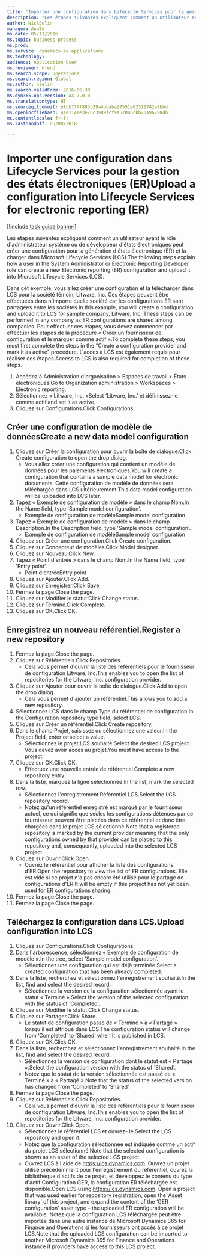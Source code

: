 ```yaml
--- 
title: "Importer une configuration dans Lifecycle Services pour la gestion des états électroniques (ER)"
description: "Les étapes suivantes expliquent comment un utilisateur ayant le rôle d'administrateur système ou de développeur d'états électroniques peut créer une configuration pour la génération d'états électronique (ER) et la charger dans Microsoft Lifecycle Services (LCS)."
author: NickSelin
manager: AnnBe
ms.date: 05/13/2016
ms.topic: business-process
ms.prod: 
ms.service: dynamics-ax-applications
ms.technology: 
audience: Application User
ms.reviewer: kfend
ms.search.scope: Operations
ms.search.region: Global
ms.author: nselin
ms.search.validFrom: 2016-06-30
ms.dyn365.ops.version: AX 7.0.0
ms.translationtype: HT
ms.sourcegitcommit: efcb77ff883b29a4bbaba27551e02311742afbbd
ms.openlocfilehash: 41e114ee3e76c3989fcf9a57046cbb20a96798db
ms.contentlocale: fr-fr
ms.lasthandoff: 05/08/2018

---
```

# <a name="upload-a-configuration-into-lifecycle-services-for-electronic-reporting-er"></a><span data-ttu-id="37df5-103">Importer une configuration dans Lifecycle Services pour la gestion des états électroniques (ER)</span><span class="sxs-lookup"><span data-stu-id="37df5-103">Upload a configuration into Lifecycle Services for electronic reporting (ER)</span></span>

[!include [task guide banner](../../includes/task-guide-banner.md)]

<span data-ttu-id="37df5-104">Les étapes suivantes expliquent comment un utilisateur ayant le rôle d'administrateur système ou de développeur d'états électroniques peut créer une configuration pour la génération d'états électronique (ER) et la charger dans Microsoft Lifecycle Services (LCS).</span><span class="sxs-lookup"><span data-stu-id="37df5-104">The following steps explain how a user in the System Administrator or Electronic Reporting Developer role can create a new Electronic reporting (ER) configuration and upload it into Microsoft Lifecycle Services (LCS).</span></span>

<span data-ttu-id="37df5-105">Dans cet exemple, vous allez créer une configuration et la télécharger dans LCS pour la société témoin, Litware, Inc. Ces étapes peuvent être effectuées dans n'importe quelle société car les configurations ER sont partagées entre les sociétés.</span><span class="sxs-lookup"><span data-stu-id="37df5-105">In this example, you will create a configuration and upload it to LCS for sample company, Litware, Inc. These steps can be performed in any company as ER configurations are shared among companies.</span></span> <span data-ttu-id="37df5-106">Pour effectuer ces étapes, vous devez commencer par effectuer les étapes de la procédure « Créer un fournisseur de configuration et le marquer comme actif ».</span><span class="sxs-lookup"><span data-stu-id="37df5-106">To complete these steps, you must first complete the steps in the “Create a configuration provider and mark it as active” procedure.</span></span> <span data-ttu-id="37df5-107">L'accès à LCS est également requis pour réaliser ces étapes.</span><span class="sxs-lookup"><span data-stu-id="37df5-107">Access to LCS is also required for completion of these steps.</span></span>

1. <span data-ttu-id="37df5-108">Accédez à Administration d'organisation > Espaces de travail > États électroniques.</span><span class="sxs-lookup"><span data-stu-id="37df5-108">Go to Organization administration > Workspaces > Electronic reporting.</span></span>
2. <span data-ttu-id="37df5-109">Sélectionnez « Litware, Inc. »</span><span class="sxs-lookup"><span data-stu-id="37df5-109">Select ‘Litware, Inc.’</span></span> <span data-ttu-id="37df5-110">et définissez-le comme actif.</span><span class="sxs-lookup"><span data-stu-id="37df5-110">and set it as active.</span></span>
3. <span data-ttu-id="37df5-111">Cliquez sur Configurations.</span><span class="sxs-lookup"><span data-stu-id="37df5-111">Click Configurations.</span></span>

## <a name="create-a-new-data-model-configuration"></a><span data-ttu-id="37df5-112">Créer une configuration de modèle de données</span><span class="sxs-lookup"><span data-stu-id="37df5-112">Create a new data model configuration</span></span>
1. <span data-ttu-id="37df5-113">Cliquez sur Créer la configuration pour ouvrir la boîte de dialogue.</span><span class="sxs-lookup"><span data-stu-id="37df5-113">Click Create configuration to open the drop dialog.</span></span>
    * <span data-ttu-id="37df5-114">Vous allez créer une configuration qui contient un modèle de données pour les paiements électroniques.</span><span class="sxs-lookup"><span data-stu-id="37df5-114">You will create a configuration that contains a sample data model for electronic documents.</span></span> <span data-ttu-id="37df5-115">Cette configuration de modèle de données sera téléchargée dans LCS ultérieurement.</span><span class="sxs-lookup"><span data-stu-id="37df5-115">This data model configuration will be uploaded into LCS later.</span></span>  
2. <span data-ttu-id="37df5-116">Tapez « Exemple de configuration de modèle » dans le champ Nom.</span><span class="sxs-lookup"><span data-stu-id="37df5-116">In the Name field, type 'Sample model configuration'.</span></span>
    * <span data-ttu-id="37df5-117">Exemple de configuration de modèle</span><span class="sxs-lookup"><span data-stu-id="37df5-117">Sample model configuration</span></span>  
3. <span data-ttu-id="37df5-118">Tapez « Exemple de configuration de modèle » dans le champ Description.</span><span class="sxs-lookup"><span data-stu-id="37df5-118">In the Description field, type 'Sample model configuration'.</span></span>
    * <span data-ttu-id="37df5-119">Exemple de configuration de modèle</span><span class="sxs-lookup"><span data-stu-id="37df5-119">Sample model configuration</span></span>  
4. <span data-ttu-id="37df5-120">Cliquez sur Créer une configuration.</span><span class="sxs-lookup"><span data-stu-id="37df5-120">Click Create configuration.</span></span>
5. <span data-ttu-id="37df5-121">Cliquez sur Concepteur de modèles.</span><span class="sxs-lookup"><span data-stu-id="37df5-121">Click Model designer.</span></span>
6. <span data-ttu-id="37df5-122">Cliquez sur Nouveau.</span><span class="sxs-lookup"><span data-stu-id="37df5-122">Click New.</span></span>
7. <span data-ttu-id="37df5-123">Tapez « Point d'entrée » dans le champ Nom.</span><span class="sxs-lookup"><span data-stu-id="37df5-123">In the Name field, type 'Entry point'.</span></span>
    * <span data-ttu-id="37df5-124">Point d'entrée</span><span class="sxs-lookup"><span data-stu-id="37df5-124">Entry point</span></span>  
8. <span data-ttu-id="37df5-125">Cliquez sur Ajouter.</span><span class="sxs-lookup"><span data-stu-id="37df5-125">Click Add.</span></span>
9. <span data-ttu-id="37df5-126">Cliquez sur Enregistrer.</span><span class="sxs-lookup"><span data-stu-id="37df5-126">Click Save.</span></span>
10. <span data-ttu-id="37df5-127">Fermez la page.</span><span class="sxs-lookup"><span data-stu-id="37df5-127">Close the page.</span></span>
11. <span data-ttu-id="37df5-128">Cliquez sur Modifier le statut.</span><span class="sxs-lookup"><span data-stu-id="37df5-128">Click Change status.</span></span>
12. <span data-ttu-id="37df5-129">Cliquez sur Terminé.</span><span class="sxs-lookup"><span data-stu-id="37df5-129">Click Complete.</span></span>
13. <span data-ttu-id="37df5-130">Cliquez sur OK.</span><span class="sxs-lookup"><span data-stu-id="37df5-130">Click OK.</span></span>

## <a name="register-a-new--repository"></a><span data-ttu-id="37df5-131">Enregistrez un nouveau référentiel.</span><span class="sxs-lookup"><span data-stu-id="37df5-131">Register a new  repository</span></span>
1. <span data-ttu-id="37df5-132">Fermez la page.</span><span class="sxs-lookup"><span data-stu-id="37df5-132">Close the page.</span></span>
2. <span data-ttu-id="37df5-133">Cliquez sur Référentiels.</span><span class="sxs-lookup"><span data-stu-id="37df5-133">Click Repositories.</span></span>
    * <span data-ttu-id="37df5-134">Cela vous permet d'ouvrir la liste des référentiels pour le fournisseur de configuration Litware, Inc.</span><span class="sxs-lookup"><span data-stu-id="37df5-134">This enables you to open the list of repositories for the Litware, Inc. configuration provider.</span></span>  
3. <span data-ttu-id="37df5-135">Cliquez sur Ajouter pour ouvrir la boîte de dialogue.</span><span class="sxs-lookup"><span data-stu-id="37df5-135">Click Add to open the drop dialog.</span></span>
    * <span data-ttu-id="37df5-136">Cela vous permet d'ajouter un référentiel.</span><span class="sxs-lookup"><span data-stu-id="37df5-136">This allows you to add a new repository.</span></span>  
4. <span data-ttu-id="37df5-137">Sélectionnez LCS dans le champ Type du référentiel de configuration.</span><span class="sxs-lookup"><span data-stu-id="37df5-137">In the Configuration repository type field, select LCS.</span></span>
5. <span data-ttu-id="37df5-138">Cliquez sur Créer un référentiel.</span><span class="sxs-lookup"><span data-stu-id="37df5-138">Click Create repository.</span></span>
6. <span data-ttu-id="37df5-139">Dans le champ Projet, saisissez ou sélectionnez une valeur.</span><span class="sxs-lookup"><span data-stu-id="37df5-139">In the Project field, enter or select a value.</span></span>
    * <span data-ttu-id="37df5-140">Sélectionnez le projet LCS souhaité.</span><span class="sxs-lookup"><span data-stu-id="37df5-140">Select the desired LCS project.</span></span> <span data-ttu-id="37df5-141">Vous devez avoir accès au projet.</span><span class="sxs-lookup"><span data-stu-id="37df5-141">You must have access to the project.</span></span>  
7. <span data-ttu-id="37df5-142">Cliquez sur OK.</span><span class="sxs-lookup"><span data-stu-id="37df5-142">Click OK.</span></span>
    * <span data-ttu-id="37df5-143">Effectuez une nouvelle entrée de référentiel.</span><span class="sxs-lookup"><span data-stu-id="37df5-143">Complete a new repository entry.</span></span>  
8. <span data-ttu-id="37df5-144">Dans la liste, marquez la ligne sélectionnée.</span><span class="sxs-lookup"><span data-stu-id="37df5-144">In the list, mark the selected row.</span></span>
    * <span data-ttu-id="37df5-145">Sélectionnez l'enregistrement Référentiel LCS.</span><span class="sxs-lookup"><span data-stu-id="37df5-145">Select the LCS repository record.</span></span>  
    * <span data-ttu-id="37df5-146">Notez qu'un référentiel enregistré est marqué par le fournisseur actuel, ce qui signifie que seules les configurations détenues par ce fournisseur peuvent être placées dans ce référentiel et donc être chargées dans le projet LCS sélectionné.</span><span class="sxs-lookup"><span data-stu-id="37df5-146">Note that a registered repository is marked by the current provider meaning that the only configurations owned by that provider can be placed to this repository and, consequently, uploaded into the selected LCS project.</span></span>  
9. <span data-ttu-id="37df5-147">Cliquez sur Ouvrir.</span><span class="sxs-lookup"><span data-stu-id="37df5-147">Click Open.</span></span>
    * <span data-ttu-id="37df5-148">Ouvrez le référentiel pour afficher la liste des configurations d'ER.</span><span class="sxs-lookup"><span data-stu-id="37df5-148">Open the repository to view the list of ER configurations.</span></span> <span data-ttu-id="37df5-149">Elle est vide si ce projet n'a pas encore été utilisé pour le partage de configurations d'ER.</span><span class="sxs-lookup"><span data-stu-id="37df5-149">It will be empty if this project has not yet been used for ER configurations sharing.</span></span>  
10. <span data-ttu-id="37df5-150">Fermez la page.</span><span class="sxs-lookup"><span data-stu-id="37df5-150">Close the page.</span></span>
11. <span data-ttu-id="37df5-151">Fermez la page.</span><span class="sxs-lookup"><span data-stu-id="37df5-151">Close the page.</span></span>

## <a name="upload-configuration-into-lcs"></a><span data-ttu-id="37df5-152">Téléchargez la configuration dans LCS.</span><span class="sxs-lookup"><span data-stu-id="37df5-152">Upload configuration into LCS</span></span>
1. <span data-ttu-id="37df5-153">Cliquez sur Configurations.</span><span class="sxs-lookup"><span data-stu-id="37df5-153">Click Configurations.</span></span>
2. <span data-ttu-id="37df5-154">Dans l'arborescence, sélectionnez « Exemple de configuration de modèle ».</span><span class="sxs-lookup"><span data-stu-id="37df5-154">In the tree, select 'Sample model configuration'.</span></span>
    * <span data-ttu-id="37df5-155">Sélectionnez une configuration qui est déjà terminée.</span><span class="sxs-lookup"><span data-stu-id="37df5-155">Select a created configuration that has been already completed.</span></span>  
3. <span data-ttu-id="37df5-156">Dans la liste, recherchez et sélectionnez l'enregistrement souhaité.</span><span class="sxs-lookup"><span data-stu-id="37df5-156">In the list, find and select the desired record.</span></span>
    * <span data-ttu-id="37df5-157">Sélectionnez la version de la configuration sélectionnée ayant le statut « Terminé ».</span><span class="sxs-lookup"><span data-stu-id="37df5-157">Select the version of the selected configuration with the status of ‘Completed’.</span></span>  
4. <span data-ttu-id="37df5-158">Cliquez sur Modifier le statut.</span><span class="sxs-lookup"><span data-stu-id="37df5-158">Click Change status.</span></span>
5. <span data-ttu-id="37df5-159">Cliquez sur Partager.</span><span class="sxs-lookup"><span data-stu-id="37df5-159">Click Share.</span></span>
    * <span data-ttu-id="37df5-160">Le statut de configuration passe de « Terminé » à « Partagé » lorsqu'il est attribué dans LCS.</span><span class="sxs-lookup"><span data-stu-id="37df5-160">The configuration status will change from ‘Completed’ to ‘Shared’ when it is published in LCS.</span></span>  
6. <span data-ttu-id="37df5-161">Cliquez sur OK.</span><span class="sxs-lookup"><span data-stu-id="37df5-161">Click OK.</span></span>
7. <span data-ttu-id="37df5-162">Dans la liste, recherchez et sélectionnez l'enregistrement souhaité.</span><span class="sxs-lookup"><span data-stu-id="37df5-162">In the list, find and select the desired record.</span></span>
    * <span data-ttu-id="37df5-163">Sélectionnez la version de configuration dont le statut est « Partagé ».</span><span class="sxs-lookup"><span data-stu-id="37df5-163">Select the configuration version with the status of 'Shared'.</span></span>  
    * <span data-ttu-id="37df5-164">Notez que le statut de la version sélectionnée est passé de « Terminé » à « Partagé ».</span><span class="sxs-lookup"><span data-stu-id="37df5-164">Note that the status of the selected version has changed from ‘Completed’ to ‘Shared’.</span></span>  
8. <span data-ttu-id="37df5-165">Fermez la page.</span><span class="sxs-lookup"><span data-stu-id="37df5-165">Close the page.</span></span>
9. <span data-ttu-id="37df5-166">Cliquez sur Référentiels.</span><span class="sxs-lookup"><span data-stu-id="37df5-166">Click Repositories.</span></span>
    * <span data-ttu-id="37df5-167">Cela vous permet d'ouvrir la liste des référentiels pour le fournisseur de configuration Litware, Inc.</span><span class="sxs-lookup"><span data-stu-id="37df5-167">This enables you to open the list of repositories for the Litware, Inc. configuration provider.</span></span>  
10. <span data-ttu-id="37df5-168">Cliquez sur Ouvrir.</span><span class="sxs-lookup"><span data-stu-id="37df5-168">Click Open.</span></span>
    * <span data-ttu-id="37df5-169">Sélectionnez le référentiel LCS et ouvrez- le.</span><span class="sxs-lookup"><span data-stu-id="37df5-169">Select the LCS repository and open it.</span></span>  
    * <span data-ttu-id="37df5-170">Notez que la configuration sélectionnée est indiquée comme un actif du projet LCS sélectionné.</span><span class="sxs-lookup"><span data-stu-id="37df5-170">Note that the selected configuration is shown as an asset of the selected LCS project.</span></span>  
    * <span data-ttu-id="37df5-171">Ouvrez LCS à l'aide de https://lcs.dynamics.com. Ouvrez un projet utilisé précédemment pour l'enregistrement du référentiel, ouvrez la bibliothèque d'actifs de ce projet, et développez le contenu du type d'actif Configuration GER, la configuration ER téléchargée est disponible.</span><span class="sxs-lookup"><span data-stu-id="37df5-171">Open LCS using https://lcs.dynamics.com. Open a project that was used earlier for repository registration, open the ‘Asset library’ of this project, and expand the content of the ‘GER configuration’ asset type – the uploaded ER configuration will be available.</span></span> <span data-ttu-id="37df5-172">Notez que la configuration LCS téléchargée peut être importée dans une autre instance de Microsoft Dynamics 365 for Finance and Operations si les fournisseurs ont accès à ce projet LCS.</span><span class="sxs-lookup"><span data-stu-id="37df5-172">Note that the uploaded LCS configuration can be imported to another Microsoft Dynamics 365 for Finance and Operations instance if providers have access to this LCS project.</span></span>  


